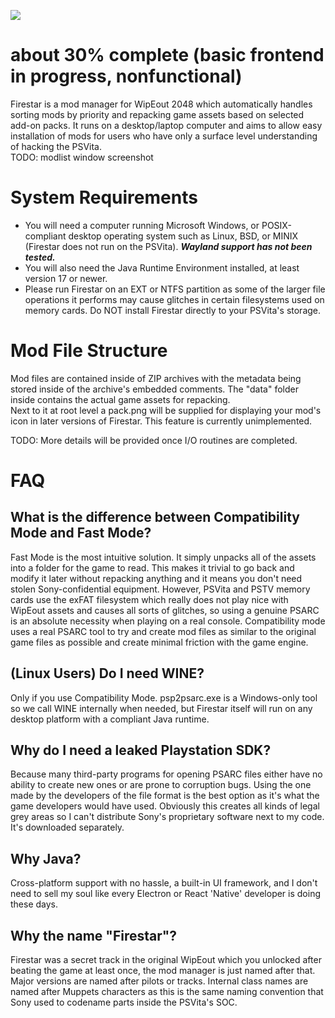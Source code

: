 ![](https://files.worlio.com/users/bonkmaykr/http/git/embed/firestar.png)

# about 30% complete (basic frontend in progress, nonfunctional)

Firestar is a mod manager for WipEout 2048 which automatically handles sorting mods by priority and repacking game assets based on selected add-on packs. It runs on a desktop/laptop computer and aims to allow easy installation of mods for users who have only a surface level understanding of hacking the PSVita.  
TODO: modlist window screenshot
  
# System Requirements
- You will need a computer running Microsoft Windows, or POSIX-compliant desktop operating system such as Linux, BSD, or MINIX (Firestar does not run on the PSVita). ***Wayland support has not been tested.***
- You will also need the Java Runtime Environment installed, at least version 17 or newer.
- Please run Firestar on an EXT or NTFS partition as some of the larger file operations it performs may cause glitches in certain filesystems used on memory cards. Do NOT install Firestar directly to your PSVita's storage.

# Mod File Structure
Mod files are contained inside of ZIP archives with the metadata being stored inside of the archive's embedded comments. The "data" folder inside contains the actual game assets for repacking.  
Next to it at root level a pack.png will be supplied for displaying your mod's icon in later versions of Firestar. This feature is currently unimplemented.  
  
TODO: More details will be provided once I/O routines are completed.

# FAQ
## What is the difference between Compatibility Mode and Fast Mode?
Fast Mode is the most intuitive solution. It simply unpacks all of the assets into a folder for the game to read. This makes it trivial to go back and modify it later without repacking anything and it means you don't need stolen Sony-confidential equipment. However, PSVita and PSTV memory cards use the exFAT filesystem which really does not play nice with WipEout assets and causes all sorts of glitches, so using a genuine PSARC is an absolute necessity when playing on a real console. Compatibility mode uses a real PSARC tool to try and create mod files as similar to the original game files as possible and create minimal friction with the game engine. 

## (Linux Users) Do I need WINE?
Only if you use Compatibility Mode. psp2psarc.exe is a Windows-only tool so we call WINE internally when needed, but Firestar itself will run on any desktop platform with a compliant Java runtime.

## Why do I need a leaked Playstation SDK?
Because many third-party programs for opening PSARC files either have no ability to create new ones or are prone to corruption bugs. Using the one made by the developers of the file format is the best option as it's what the game developers would have used. Obviously this creates all kinds of legal grey areas so I can't distribute Sony's proprietary software next to my code. It's downloaded separately.

## Why Java?
Cross-platform support with no hassle, a built-in UI framework, and I don't need to sell my soul like every Electron or React 'Native' developer is doing these days.  
  
## Why the name "Firestar"?
Firestar was a secret track in the original WipEout which you unlocked after beating the game at least once, the mod manager is just named after that. Major versions are named after pilots or tracks. Internal class names are named after Muppets characters as this is the same naming convention that Sony used to codename parts inside the PSVita's SOC.